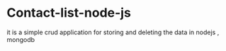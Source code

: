 # Contact-list-node-js
it is a simple crud application for storing and deleting the data in nodejs , mongodb
